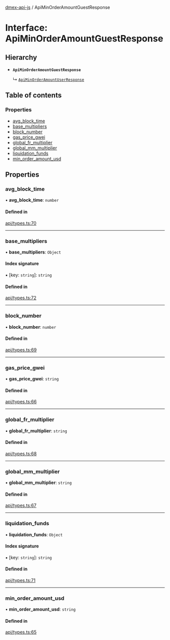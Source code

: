 [dmex-api-js](../README.md) / ApiMinOrderAmountGuestResponse

# Interface: ApiMinOrderAmountGuestResponse

## Hierarchy

- **`ApiMinOrderAmountGuestResponse`**

  ↳ [`ApiMinOrderAmountUserResponse`](ApiMinOrderAmountUserResponse.md)

## Table of contents

### Properties

- [avg\_block\_time](ApiMinOrderAmountGuestResponse.md#avg_block_time)
- [base\_multipliers](ApiMinOrderAmountGuestResponse.md#base_multipliers)
- [block\_number](ApiMinOrderAmountGuestResponse.md#block_number)
- [gas\_price\_gwei](ApiMinOrderAmountGuestResponse.md#gas_price_gwei)
- [global\_fr\_multiplier](ApiMinOrderAmountGuestResponse.md#global_fr_multiplier)
- [global\_mm\_multiplier](ApiMinOrderAmountGuestResponse.md#global_mm_multiplier)
- [liquidation\_funds](ApiMinOrderAmountGuestResponse.md#liquidation_funds)
- [min\_order\_amount\_usd](ApiMinOrderAmountGuestResponse.md#min_order_amount_usd)

## Properties

### avg\_block\_time

• **avg\_block\_time**: `number`

#### Defined in

[api/types.ts:70](https://github.com/dmex-app/node-api-js/blob/f3f4876/src/api/types.ts#L70)

___

### base\_multipliers

• **base\_multipliers**: `Object`

#### Index signature

▪ [key: `string`]: `string`

#### Defined in

[api/types.ts:72](https://github.com/dmex-app/node-api-js/blob/f3f4876/src/api/types.ts#L72)

___

### block\_number

• **block\_number**: `number`

#### Defined in

[api/types.ts:69](https://github.com/dmex-app/node-api-js/blob/f3f4876/src/api/types.ts#L69)

___

### gas\_price\_gwei

• **gas\_price\_gwei**: `string`

#### Defined in

[api/types.ts:66](https://github.com/dmex-app/node-api-js/blob/f3f4876/src/api/types.ts#L66)

___

### global\_fr\_multiplier

• **global\_fr\_multiplier**: `string`

#### Defined in

[api/types.ts:68](https://github.com/dmex-app/node-api-js/blob/f3f4876/src/api/types.ts#L68)

___

### global\_mm\_multiplier

• **global\_mm\_multiplier**: `string`

#### Defined in

[api/types.ts:67](https://github.com/dmex-app/node-api-js/blob/f3f4876/src/api/types.ts#L67)

___

### liquidation\_funds

• **liquidation\_funds**: `Object`

#### Index signature

▪ [key: `string`]: `string`

#### Defined in

[api/types.ts:71](https://github.com/dmex-app/node-api-js/blob/f3f4876/src/api/types.ts#L71)

___

### min\_order\_amount\_usd

• **min\_order\_amount\_usd**: `string`

#### Defined in

[api/types.ts:65](https://github.com/dmex-app/node-api-js/blob/f3f4876/src/api/types.ts#L65)
